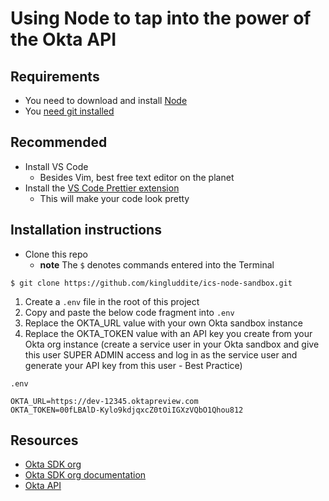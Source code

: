 # Using Node to tap into the power of the Okta API
## Requirements
* You need to download and install [Node](https://nodejs.org/en/)
* You [need git installed](https://git-scm.com/book/en/v2/Getting-Started-Installing-Git)

## Recommended
* Install VS Code
  - Besides Vim, best free text editor on the planet
* Install the [VS Code Prettier extension](https://marketplace.visualstudio.com/items?itemName=esbenp.prettier-vscode)
  - This will make your code look pretty

## Installation instructions
* Clone this repo
  - **note** The `$` denotes commands entered into the Terminal

`$ git clone https://github.com/kingluddite/ics-node-sandbox.git`

1. Create a `.env` file in the root of this project
2. Copy and paste the below code fragment into `.env`
3. Replace the OKTA_URL value with your own Okta sandbox instance
4. Replace the OKTA_TOKEN value with an API key you create from your Okta org instance (create a service user in your Okta sandbox and give this user SUPER ADMIN access and log in as the service user and generate your API key from this user - Best Practice)

`.env`

```
OKTA_URL=https://dev-12345.oktapreview.com
OKTA_TOKEN=00fLBAlD-Kylo9kdjqxcZ0tOiIGXzVQbO1Qhou812
```

## Resources
* [Okta SDK org](https://github.com/okta/okta-sdk-nodejs)
* [Okta SDK org documentation](https://developer.okta.com/okta-sdk-nodejs/jsdocs/)
* [Okta API](https://developer.okta.com/docs/reference/api/apps/#getting-started)


